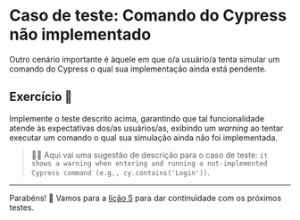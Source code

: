 # Caso de teste: Comando do Cypress não implementado

Outro cenário importante é àquele em que o/a usuário/a tenta simular um comando do Cypress o qual sua implementação ainda está pendente.

## Exercício 🎯

Implemente o teste descrito acima, garantindo que tal funcionalidade atende às expectativas dos/as usuários/as, exibindo um _warning_ ao tentar executar um comando o qual sua simulação ainda não foi implementada.

> 🧑‍🏫 Aqui vai uma sugestão de descrição para o caso de teste: `it shows a warning when entering and running a not-implemented Cypress command (e.g., cy.contains('Login'))`.

___

Parabéns! 🎉 Vamos para a [lição 5](./05.md) para dar continuidade com os próximos testes.
